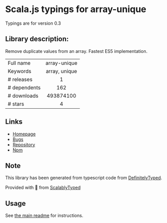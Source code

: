 
# Scala.js typings for array-unique

Typings are for version 0.3

## Library description:
Remove duplicate values from an array. Fastest ES5 implementation.

|                    |                 |
| ------------------ | :-------------: |
| Full name          | array-unique |
| Keywords           | array, unique |
| # releases         | 1 |
| # dependents       | 162 |
| # downloads        | 493874100 |
| # stars            | 4 |

## Links
- [Homepage](https://github.com/jonschlinkert/array-unique)
- [Bugs](https://github.com/jonschlinkert/array-unique/issues)
- [Repository](https://github.com/jonschlinkert/array-unique)
- [Npm](https://www.npmjs.com/package/array-unique)
    


## Note
This library has been generated from typescript code from [DefinitelyTyped](https://definitelytyped.org).

Provided with :purple_heart: from [ScalablyTyped](https://github.com/oyvindberg/ScalablyTyped)

## Usage
See [the main readme](../../readme.md) for instructions.


